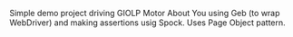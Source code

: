 Simple demo project driving GIOLP Motor About You using Geb (to wrap WebDriver) and making assertions usig Spock. Uses Page Object pattern.
